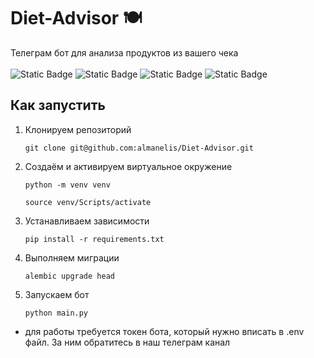 # Diet-Advisor 🍽️
Телеграм бот для анализа продуктов из вашего чека<br><br>
![Static Badge](https://img.shields.io/badge/python-3.12-green)
![Static Badge](https://img.shields.io/badge/aiogram-3.4-blue)
![Static Badge](https://img.shields.io/badge/SQlAlchemy-2.0-blue)
![Static Badge](https://img.shields.io/badge/fpdf2-2.7.8-yellow)
## Как запустить
1. Клонируем репозиторий
   ```
   git clone git@github.com:almanelis/Diet-Advisor.git
   ```
2. Создаём и активируем виртуальное окружение
   ```
   python -m venv venv
   ```
   ```
   source venv/Scripts/activate
   ```
3. Устанавливаем зависимости
   ```
   pip install -r requirements.txt
   ```
4. Выполняем миграции
   ```
   alembic upgrade head
   ```
5. Запускаем бот
   ```
   python main.py
   ```
* для работы требуется токен бота, который нужно вписать в .env файл. За ним обратитесь в наш телеграм канал
